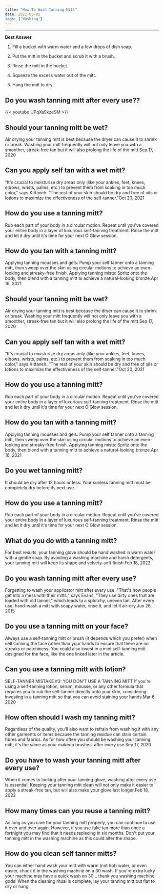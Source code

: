 ```yaml
---
title: "How To Wash Tanning Mitt"
date: 2022-06-01
tags: ["Washing"]
---
```


---
**Best Answer**


1. Fill a bucket with warm water and a few drops of dish soap.

2. Put the mitt in the bucket and scrub it with a brush.

3. Rinse the mitt in the bucket.

4. Squeeze the excess water out of the mitt.

5. Hang the mitt to dry.

## Do you wash tanning mitt after every use??

{{< youtube UPqXa9kzeSM >}}

## Should your tanning mitt be wet?
Air drying your tanning mitt is best because the dryer can cause it to shrink or break. Washing your mitt frequently will not only leave you with a smoother, streak-free tan but it will also prolong the life of the mitt.Sep 17, 2020

## Can you apply self tan with a wet mitt?
“It's crucial to moisturize dry areas only (like your ankles, feet, knees, elbows, wrists, palms, etc.) to prevent them from soaking in too much color,” says Kittaneh. “The rest of your skin should be dry and free of oils or lotions to maximize the effectiveness of the self-tanner."Oct 20, 2021

## How do you use a tanning mitt?
Rub each part of your body in a circular motion. Repeat until you've covered your entire body in a layer of luxurious self-tanning treatment. Rinse the mitt and let it dry until it's time for your next Ó Glow session.

## How do you tan with a tanning mitt?
Applying tanning mousses and gels: Pump your self tanner onto a tanning mitt, then sweep over the skin using circular motions to achieve an even-looking and streaky-free finish. Applying tanning mists: Spritz onto the body, then blend with a tanning mitt to achieve a natural-looking bronze.Apr 16, 2021

## Should your tanning mitt be wet?
Air drying your tanning mitt is best because the dryer can cause it to shrink or break. Washing your mitt frequently will not only leave you with a smoother, streak-free tan but it will also prolong the life of the mitt.Sep 17, 2020

## Can you apply self tan with a wet mitt?
“It's crucial to moisturize dry areas only (like your ankles, feet, knees, elbows, wrists, palms, etc.) to prevent them from soaking in too much color,” says Kittaneh. “The rest of your skin should be dry and free of oils or lotions to maximize the effectiveness of the self-tanner."Oct 20, 2021

## How do you use a tanning mitt?
Rub each part of your body in a circular motion. Repeat until you've covered your entire body in a layer of luxurious self-tanning treatment. Rinse the mitt and let it dry until it's time for your next Ó Glow session.

## How do you tan with a tanning mitt?
Applying tanning mousses and gels: Pump your self tanner onto a tanning mitt, then sweep over the skin using circular motions to achieve an even-looking and streaky-free finish. Applying tanning mists: Spritz onto the body, then blend with a tanning mitt to achieve a natural-looking bronze.Apr 16, 2021

## Do you wet tanning mitt?
It should be dry after 12 hours or less. Your sunless tanning mitt must be completely dry before its next use.

## How do you use a tanning mitt?
Rub each part of your body in a circular motion. Repeat until you've covered your entire body in a layer of luxurious self-tanning treatment. Rinse the mitt and let it dry until it's time for your next Ó Glow session.

## What do you do with a tanning mitt?
For best results, your tanning glove should be hand washed in warm water with a gentle soap. By avoiding a washing machine and harsh detergents, your tanning mitt will keep its shape and velvety-soft finish.Feb 18, 2022

## Do you wash tanning mitt after every use?
Forgetting to wash your applicator mitt after every use. "That's how people get into a mess with their mitts," says Evans. "They use dirty ones that are loaded with old tanner," which leads to a splotchy, uneven tan. After every use, hand-wash a mitt with soapy water, rinse it, and let it air-dry.Jun 26, 2015

## Do you use a tanning mitt on your face?
Always use a self-tanning mitt or brush (it depends which you prefer) when self-tanning the face rather than your hands to ensure that there are no streaks or patchiness. You could also invest in a mini self-tanning mitt designed for the face, like the one linked later in the article.

## Can you use a tanning mitt with lotion?
SELF-TANNER MISTAKE #3: YOU DON'T USE A TANNING MITT If you're using a self-tanning lotion, serum, mousse, or any other formula that requires you to rub the self-tanner directly onto your skin, considering investing in a tanning mitt so that you can avoid staining your hands.Mar 6, 2020

## How often should I wash my tanning mitt?
Regardless of the quality, you'll also want to refrain from washing it with any other garments or items because the tanning residue can stain certain fibres and fabrics. As for how often you should be washing your tanning mitt, it's the same as your makeup brushes: after every use.Sep 17, 2020

## Do you have to wash your tanning mitt after every use?
When it comes to looking after your tanning glove, washing after every use is essential. Keeping your tanning mitt clean will not only make it easier to apply a streak-free tan, but will also make your glove last longer.Feb 18, 2022

## How many times can you reuse a tanning mitt?
As long as you care for your tanning mitt properly, you can continue to use it over and over again. However, if you use fake tan more than once a fortnight you may find that it needs replacing in six months. Don't put your tanning mitt in the washing machine as this could alter the shape.

## How do you clean self tanner mitts?
You can either hand wash your mitt with warm (not hot) water, or even easier, chuck it in the washing machine on a 30 wash. If you're extra lucky your machine may have a quick wash on 30... thank you washing machine gods! When the cleaning ritual is complete, lay your tanning mitt out flat to dry or hang.

